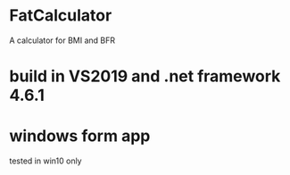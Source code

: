 # FatCalculator
A calculator for BMI and BFR

# build in VS2019 and .net framework 4.6.1

# windows form app
tested in win10 only
